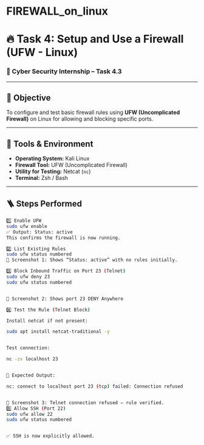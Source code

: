 # FIREWALL_on_linux
# 🔥 Task 4: Setup and Use a Firewall (UFW - Linux)

### 🧠 Cyber Security Internship – Task 4.3

---

## 🎯 Objective
To configure and test basic firewall rules using **UFW (Uncomplicated Firewall)** on Linux for allowing and blocking specific ports.

---

## 🧰 Tools & Environment
- **Operating System:** Kali Linux  
- **Firewall Tool:** UFW (Uncomplicated Firewall)  
- **Utility for Testing:** Netcat (`nc`)  
- **Terminal:** Zsh / Bash  

---

## 🪜 Steps Performed

```bash
1️⃣ Enable UFW
sudo ufw enable
✅ Output: Status: active
This confirms the firewall is now running.

2️⃣ List Existing Rules
sudo ufw status numbered
📸 Screenshot 1: Shows “Status: active” with no rules initially.

3️⃣ Block Inbound Traffic on Port 23 (Telnet)
sudo ufw deny 23
sudo ufw status numbered


📸 Screenshot 2: Shows port 23 DENY Anywhere

4️⃣ Test the Rule (Telnet Block)

Install netcat if not present:

sudo apt install netcat-traditional -y


Test connection:

nc -zv localhost 23


🧩 Expected Output:

nc: connect to localhost port 23 (tcp) failed: Connection refused


📸 Screenshot 3: Telnet connection refused – rule verified.
5️⃣ Allow SSH (Port 22)
sudo ufw allow 22
sudo ufw status numbered


✅ SSH is now explicitly allowed.
